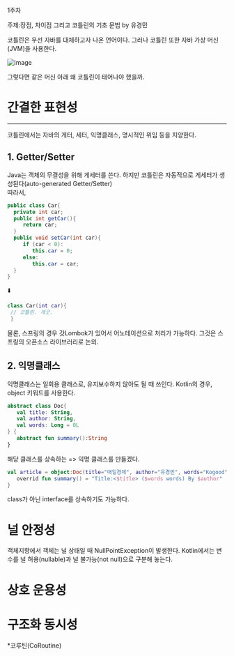 1주차 

주제:장점, 차이점 그리고 코틀린의 기초 문법  by 유경민

코틀린은 우선 자바를 대체하고자 나온 언어이다. 
그러나 코틀린 또한 자바 가상 머신(JVM)을 사용한다. 

![image](https://github.com/youkm1/Kotlin_ANS.Study/assets/77780624/391f2aaf-cce5-4a71-a6e5-9033d654d172)<tr>



</tr>그렇다면 같은 머신 아래 왜 코틀린이 태어나야 했을까.


# 간결한 표현성
----
코틀린에서는 자바의 게터, 세터, 익명클래스, 명시적인 위임 등을 지양한다.

## 1. Getter/Setter
   Java는 객체의 무결성을 위해 게세터를 쓴다. 하지만 코틀린은 자동적으로 게세터가 생성된다(auto-generated Getter/Setter)
</br>따라서,
 ```Java
public class Car{
   private int car;
   public int getCar(){
      return car;
   }
   public void setCar(int car){
      if (car < 0):
         this.car = 0;
      else:
         this.car = car;
   }
}
```
⬇️

```kotlin
class Car(int car){
 // 코틀린. 개굿.
 }
```

물론, 스프링의 경우 갓Lombok가 있어서 어노테이션으로 처리가 가능하다. 
그것은 스프링의 오픈소스 라이브러리로 논외. 
</br>
## 2. 익명클래스
   익명클래스는 일회용 클래스로, 유지보수하지 않아도 될 때 쓰인다. 
Kotlin의 경우, object 키워드를 사용한다.

```kotlin
abstract class Doc{
   val title: String,
   val author: String,
   val words: Long = 0L
} {
   abstract fun summary():String
}
```
해당 클래스를 상속하는 => 익명 클래스를 만들겠다.
```kotlin
val article = object:Doc(title="매일경제", author="유경민", words="Kogood"){
   overrid fun summary() = "Title:<$title> ($words words) By $author"
}
```
class가 아닌 interface를 상속하기도 가능하다.

#  널 안정성
   객체지향에서 객체는 널 상태일 때 NullPointException이 발생한다. Kotlin에서는 변수를 널 허용(nullable)과 널 불가능(not null)으로 구분해 놓는다. 

# 상호 운용성

# 구조화 동시성
*코루틴(CoRoutine)


